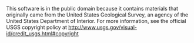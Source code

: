This software is in the public domain because it contains materials that
originally came from the United States Geological Survey, an agency of
the United States Department of Interior. For more information, see the
official USGS copyright policy at
http://www.usgs.gov/visual-id/credit_usgs.html#copyright
